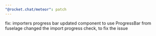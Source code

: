 ```yaml
---
"@rocket.chat/meteor": patch
---
```


fix: importers progress bar
updated component to use ProgressBar from fuselage
changed the import progress check, to fix the issue
